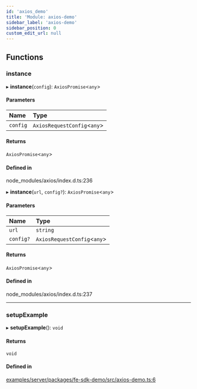 ```yaml
---
id: 'axios_demo'
title: 'Module: axios-demo'
sidebar_label: 'axios-demo'
sidebar_position: 0
custom_edit_url: null
---
```


## Functions

### instance

▸ **instance**(`config`): `AxiosPromise`<`any`\>

#### Parameters

| Name     | Type                         |
| :------- | :--------------------------- |
| `config` | `AxiosRequestConfig`<`any`\> |

#### Returns

`AxiosPromise`<`any`\>

#### Defined in

node_modules/axios/index.d.ts:236

▸ **instance**(`url`, `config?`): `AxiosPromise`<`any`\>

#### Parameters

| Name      | Type                         |
| :-------- | :--------------------------- |
| `url`     | `string`                     |
| `config?` | `AxiosRequestConfig`<`any`\> |

#### Returns

`AxiosPromise`<`any`\>

#### Defined in

node_modules/axios/index.d.ts:237

---

### setupExample

▸ **setupExample**(): `void`

#### Returns

`void`

#### Defined in

[examples/server/packages/fe-sdk-demo/src/axios-demo.ts:6](https://github.com/jiouiuw/tsdk-monorepo/blob/f48ea35/examples/server/packages/fe-sdk-demo/src/axios-demo.ts#L6)
